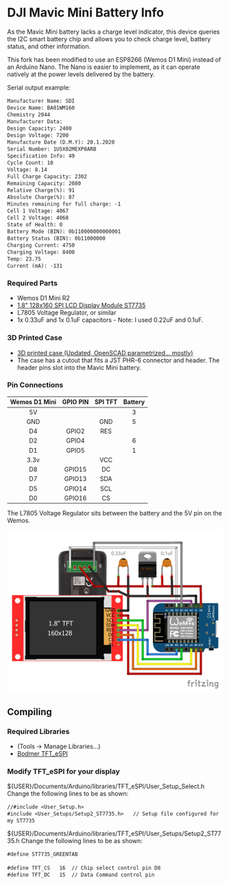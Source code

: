 # DJI Mavic Mini Battery Info

As the Mavic Mini battery lacks a charge level indicator, this device queries the I2C smart battery chip and allows you to check charge level, battery status, and other information.

This fork has been modified to use an ESP8266 (Wemos D1 Mini) instead of an Arduino Nano.  The Nano is easier to implement, as it can operate natively at the power levels delivered by the battery.

Serial output example:
```
Manufacturer Name: SDI
Device Name: BA01WM160
Chemistry 2044
Manufacturer Data:  
Design Capacity: 2400
Design Voltage: 7200
Manufacture Date (D.M.Y): 20.1.2020
Serial Number: 1U5X02MEXP0ARB
Specification Info: 49
Cycle Count: 10
Voltage: 8.14
Full Charge Capacity: 2302
Remaining Capacity: 2080
Relative Charge(%): 91
Absolute Charge(%): 87
Minutes remaining for full charge: -1
Cell 1 Voltage: 4067
Cell 2 Voltage: 4068
State of Health: 0
Battery Mode (BIN): 0b110000000000001
Battery Status (BIN): 0b11000000
Charging Current: 4750
Charging Voltage: 8400
Temp: 23.75
Current (mA): -131
```

### Required Parts

- Wemos D1 Mini R2
- [1.8" 128x160 SPI LCD Display Module ST7735](https://www.aliexpress.com/item/33031122936.html)
- L7805 Voltage Regulator, or similar
- 1x 0.33uF and 1x 0.1uF capacitors - Note: I used 0.22uF and 0.1uF.

### 3D Printed Case
- [3D printed case (Updated, OpenSCAD parametrized... mostly)](https://www.thingiverse.com/thing:4602325)
- The case has a cutout that fits a JST PHR-6 connector and header.  The header pins slot into the Mavic Mini battery. 

### Pin Connections
 
| Wemos D1 Mini | GPIO PIN  | SPI  TFT | Battery |
|:-------------:|:---------:|:--------:|:-------:|
|    5V         |           |          |    3    |
|    GND        |           |   GND    |    5    |
|    D4         |   GPIO2   |   RES    |         | 
|    D2         |   GPIO4   |          |    6    |
|    D1         |   GPIO5   |          |    1    |
|    3.3v       |           |   VCC    |         |
|    D8         |   GPIO15  |   DC     |         |
|    D7         |   GPIO13  |   SDA    |         |
|    D5         |   GPIO14  |   SCL    |         |
|    D0         |   GPIO16  |   CS     |         | 

The L7805 Voltage Regulator sits between the battery and the 5V pin on the Wemos. 

![Wiring](./wiring-diagram.png)

## Compiling

### Required Libraries
- (Tools -> Manage Libraries...)
- [Bodmer TFT_eSPI](https://github.com/Bodmer/TFT_eSPI)

### Modify TFT_eSPI for your display
${USER}/Documents/Arduino/libraries/TFT_eSPI/User_Setup_Select.h
Change the following lines to be as shown:
```
//#include <User_Setup.h>
#include <User_Setups/Setup2_ST7735.h>   // Setup file configured for my ST7735
```

${USER}/Documents/Arduino/libraries/TFT_eSPI/User_Setups/Setup2_ST7735.h
Change the following lines to be as shown:
```
#define ST7735_GREENTAB

#define TFT_CS   16  // Chip select control pin D8
#define TFT_DC   15  // Data Command control pin
```
